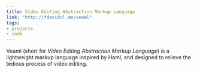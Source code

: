 ```yaml
---
title: Video Editing Abstraction Markup Language
link: "http://fdavidcl.me/veaml"
tags:
- projects
- code
---
```


Veaml (short for *Video Editing Abstraction Markup Language*) is a lightweight markup language inspired by Haml, and designed to relieve the tedious process of video editing.
